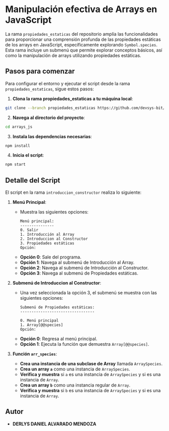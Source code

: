 # Manipulación efectiva de Arrays en JavaScript

La rama `propiedades_estaticas` del repositorio amplía las funcionalidades para proporcionar una comprensión profunda de las propiedades estáticas de los arrays en JavaScript, específicamente explorando `Symbol.species`. Esta rama incluye un submenú que permite explorar conceptos básicos, así como la manipulación de arrays utilizando propiedades estáticas.

## Pasos para comenzar

Para configurar el entorno y ejecutar el script desde la rama `propiedades_estaticas`, sigue estos pasos:

1. **Clona la rama propiedades_estaticas a tu máquina local**:

  ```bash
  git clone --branch propiedades_estaticas https://github.com/devsys-bit/arrays_js.git
  ```

2. **Navega al directorio del proyecto**:

  ```bash
  cd arrays_js
  ```

3. **Instala las dependencias necesarias**:

  ```bash
  npm install
  ```

4. **Inicia el script**:

  ```bash
  npm start
  ```

## Detalle del Script

El script en la rama `introduccion_constructor` realiza lo siguiente:

1. **Menú Principal**:
    - Muestra las siguientes opciones:
      ```
      Menú principal:
      ---------------
      0. Salir
      1. Introducción al Array
      2. Introduccion al Constructor
      3. Propiedades estáticas
      Opción:
      ```
    - **Opción 0**: Sale del programa.
    - **Opción 1**: Navega al submenú de Introducción al Array.
    - **Opción 2**: Navega al submenú de Introducción al Constructor.
    - **Opción 3**: Navega al submenú de Propiedades estáticas.

2. **Submenú de Introduccion al Constructor**:
    - Una vez seleccionada la opción 3, el submenú se muestra con las siguientes opciones:
      ```
      Submenú de Propiedades estáticas:
      ---------------------------------

      0. Menú principal
      1. Array[@@species]
      Opción:
      ```
    - **Opción 0**: Regresa al menú principal.
    - **Opción 1**: Ejecuta la función que demuestra `Array[@@species]`.

3. **Función `arr_species`**:
    - **Crea una instancia de una subclase de Array** llamada `ArraySpecies`.
    - **Crea un array `a`** como una instancia de `ArraySpecies`.
    - **Verifica y muestra** si `a` es una instancia de `ArraySpecies` y si es una instancia de `Array`.
    - **Crea un array `b`** como una instancia regular de `Array`.
    - **Verifica y muestra** si `b` es una instancia de `ArraySpecies` y si es una instancia de `Array`.

## Autor

- **DERLYS DANIEL ALVARADO MENDOZA**